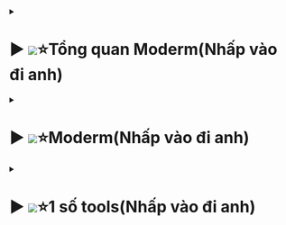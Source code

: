  <details>
  <summary><h1>▶ <img src="https://media.discordapp.net/attachments/873930625852264478/1121374787390935090/347257685_231153696350928_6760447550098856713_n.png?ex=662a25a7&is=6617b0a7&hm=485614037c1538e78c78ae9aec91754b74798548b1d530b71a4bc72c6d96450b&=&format=webp&quality=lossless&width=316&height=437" width="100px" >⭐Tổng quan Moderm(Nhấp vào đi anh)</h1></summary>

![alt text](image45.png)
![alt text](image46.png)
![alt text](image47.png)





 </details>















<details>
  <summary><h1>▶ <img src="https://media.discordapp.net/attachments/873930625852264478/1141665337125912606/368070966_3371779193073070_2050944760907663084_n.png?ex=662a22b3&is=6617adb3&hm=13cac8d20810a33ce9b7e41a2a451e4afd0add4b6128ddc81141f14fe05b149c&=&format=webp&quality=lossless&width=508&height=903" width="90px" >⭐Moderm(Nhấp vào đi anh)</h1></summary>

<details>
  <summary><h2>AP AX3000C(Nhấp vào đi anh)</h2></summary>


![Hình ảnh minh họa](Pic/image.png)







**Trước khi cấu hình thì update Firmware mới nhất cho AP**
- Link tải: 
	+  <a href="https://drive.google.com/file/d/1uSCAUmn9oYvDRcZJAFk4GAzpJvVn7j_j/view?usp=sharing" target="_blank">update Firmware mới nhất cho AP</a>.


<details>
<summary><h3>Mô hình G97GR3-AP(Nhấp vào đi anh)</h3></summary>

![alt text](Pic/image-1.png)
![alt text](Pic/image-2.png)
![alt text](Pic/image-3.png)
![alt text](Pic/image-4.png)
![alt text](Pic/image-5.png)
![alt text](Pic/image-6.png)
![alt text](Pic/image-9.png)




</details>	

<details>
<summary><h3>Mô hình G97CM – AX3000C(Nhấp vào đi anh)</h3></summary>

![Hình ảnh minh họa](Pic/image-10.png)
![Hình ảnh minh họa](Pic/image-11.png)
![Hình ảnh minh họa](Pic/image-12.png)
![Hình ảnh minh họa](Pic/image-13.png)
![Hình ảnh minh họa](Pic/image-14.png)
![Hình ảnh minh họa](Pic/image-16.png)
**Chú ý:**
![Hình ảnh minh họa](Pic/image-15.png)




</details>


<details>
<summary><h3>1 số lỗi AX3000C</h3></summary>

![Hình ảnh minh họa](Pic/image-17.png)
![Hình ảnh minh họa](Pic/image-18.png)


</details>
</details>	

<details>
  <summary><h2>AP AX1800AZ(Nhấp vào đi anh)</h2></summary>

![Hình ảnh minh họa](Pic/image-23.png)
![Hình ảnh minh họa](Pic/image-24.png)
![Hình ảnh minh họa](Pic/image-25.png)
![Hình ảnh minh họa](Pic/image-26.png)
![Hình ảnh minh họa](Pic/image-27.png)
![Hình ảnh minh họa](Pic/image-28.png)
![Hình ảnh minh họa](Pic/image-29.png)

**Chú ý cấu hình IGMP( để mở luồng IPTV):**
![Hình ảnh minh họa](Pic/image-30.png)
![Hình ảnh minh họa](Pic/image-31.png)

- Logo: ZTE
![Hình ảnh minh họa](Pic/image-32.png)

- Logo: FPT
![Hình ảnh minh họa](Pic/image-33.png)

**Chú ý về G97GR3:**
![Hình ảnh minh họa](Pic/image-34.png)

	
</details>
<details>
  <summary><h2>AP AX1500C(Nhấp vào đi anh)</h2></summary

![Hình ảnh minh họa](Pic/image-36.png)
![Hình ảnh minh họa](Pic/image-37.png)
![Hình ảnh minh họa](Pic/image-38.png)
![Hình ảnh minh họa](Pic/image-39.png)
![Hình ảnh minh họa](Pic/image-40.png)
![Hình ảnh minh họa](Pic/image-41.png)

- G97GR3:
![Hình ảnh minh họa](Pic/image-42.png)

**Chú ý thiết lập MESH AX1500C**
![Hình ảnh minh họa](Pic/image-43.png)
![Hình ảnh minh họa](Pic/image-44.png)



</details>

<details>
  <summary><h2>Vigor 2926>>300b/(Nhấp vào đi anh)</h2></summary>

![Hình ảnh minh họa](Pic/image-48.png)
![Hình ảnh minh họa](Pic/image-49.png)
![Hình ảnh minh họa](Pic/image-50.png)
![Hình ảnh minh họa](Pic/image-51.png)
![Hình ảnh minh họa](Pic/image-52.png)
![Hình ảnh minh họa](Pic/image-53.png)
![Hình ảnh minh họa](Pic/image-54.png)

**Cấu hình load balance(quán nét)**
![Hình ảnh minh họa](Pic/image-55.png)
![Hình ảnh minh họa](Pic/image-56.png)
![Hình ảnh minh họa](Pic/image-57.png)


**Cấu hình IPTV**
![Hình ảnh minh họa](Pic/image-58.png)
![Hình ảnh minh họa](Pic/image-59.png)
![Hình ảnh minh họa](Pic/image-60.png)

**GIỚI HẠN BĂNG THÔNG CHO QUÁN NÉT**
![Hình ảnh minh họa](Pic/image-61.png)
- Thông thường để 30Mbps
- Chú ý set ip tĩnh cho máy , rồi mới bật chức năng giới hạn băng thông lên cho từng IP hoặc dãy IP cần giới hạn
![Hình ảnh minh họa](Pic/image-62.png)


</details>


<details>
  <summary><h2>EdgeRouter X (Nhấp vào đi anh)</h2></summary>



</details>	

</details>	

</details>
</details>









<details>
  <summary><h1>▶ <img src="https://cdn.discordapp.com/attachments/873930625852264478/1089866071273639956/337236545_1645152432590011_7156356481797820595_n.png?ex=662f7d60&is=661d0860&hm=e8f183b088c6dccdd6f31f38852a6129ef437a0392c338f8a79af5fdf1409314&" width="110px" >⭐1 số tools(Nhấp vào đi anh)</h1></summary>

<details>
  <summary><h2>Network Analyzer</h2></summary>

![Hình ảnh minh họa](Pic/image-19.png)
![Hình ảnh minh họa](Pic/image-20.png)
![Hình ảnh minh họa](Pic/image-21.png)
![Hình ảnh minh họa](Pic/image-22.png)



</details> 

</details>
